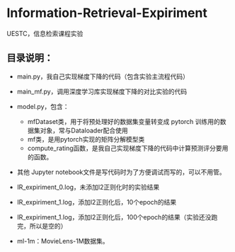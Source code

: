 # Information-Retrieval-Expiriment
UESTC，信息检索课程实验

## 目录说明：

- main.py，我自己实现梯度下降的代码（包含实验主流程代码）
- main_mf.py，调用深度学习库实现梯度下降的对比实验的代码

- model.py，包含：

  - mfDataset类，用于将预处理好的数据集变量转变成 pytorch 训练用的数据集对象，常与Dataloader配合使用
  - mf类，是用pytorch实现的矩阵分解模型类
  - compute_rating函数，是我自己实现梯度下降的代码中计算预测评分要用的函数。

- 其他 Jupyter notebook文件是写代码时为了方便调试而写的，可以不用管。

- IR_expiriment_0.log，未添加l2正则化时的实验结果

- IR_expiriment_1.log，添加l2正则化后，10个epoch的结果

- IR_expiriment_1.log，添加l2正则化后，100个epoch的结果（实验还没跑完，所以是空的）

- ml-1m：MovieLens-1M数据集。

  

